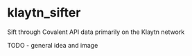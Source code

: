 # klaytn_sifter
Sift through Covalent API data primarily on the Klaytn network  

TODO - general idea and image
